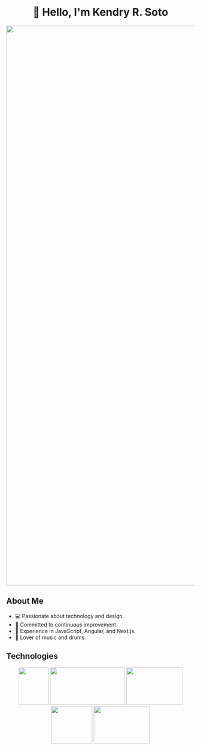 <div align="center">

# 👋 Hello, I'm Kendry R. Soto

<img width="1494" alt="Screenshot 2024-02-11 at 1:08:57 PM" src="https://github.com/DevKendrySoto/DevKendrySoto/assets/137558067/b22e0064-a4cf-4b8c-9603-9db346347e80">


</div>

## About Me
- 💻 Passionate about technology and design.
- 🚀 Committed to continuous improvement.
- 🌟 Experience in JavaScript, Angular, and Next.js.
- 🎵 Lover of music and drums.

## Technologies

<div align="center">
  <img src="https://github.com/DevKendrySoto/DevKendrySoto/assets/137558067/f5620fbc-31eb-4600-b233-3cd6457dcc99" width="80" height="100">
  <img src="https://github.com/DevKendrySoto/DevKendrySoto/assets/137558067/9877873f-23e1-4186-85ce-6689d3c1be8e" width="200" height="100">
  <img src="https://github.com/DevKendrySoto/DevKendrySoto/assets/137558067/f7e3b66c-ab8f-46f4-9561-0df13f58a5cd" width="150" height="100">
  <img src="https://github.com/DevKendrySoto/DevKendrySoto/assets/137558067/c578987f-10e5-4d55-969d-62c4a602bced" width="110" height="100">
  <img src="https://github.com/DevKendrySoto/DevKendrySoto/assets/137558067/ef02fbdd-f167-45b1-b8b1-3f61bf5c4158" width="150" height="100">
</div>
